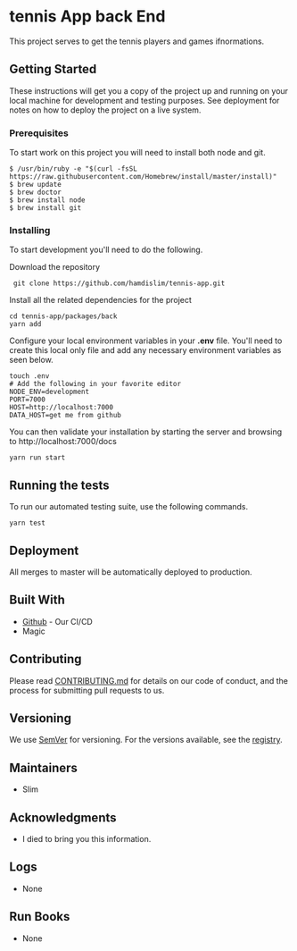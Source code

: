 # tennis App back End

This project serves to get the tennis players and games ifnormations.

## Getting Started

These instructions will get you a copy of the project up and running on your local machine for development and testing purposes. See deployment for notes on how to deploy the project on a live system.

### Prerequisites

To start work on this project you will need to install both node and git.

```
$ /usr/bin/ruby -e "$(curl -fsSL https://raw.githubusercontent.com/Homebrew/install/master/install)"
$ brew update
$ brew doctor
$ brew install node
$ brew install git
```

### Installing

To start development you'll need to do the following.

Download the repository 

```
 git clone https://github.com/hamdislim/tennis-app.git
```

Install all the related dependencies for the project

```
cd tennis-app/packages/back
yarn add
```

Configure your local environment variables in your **.env** file. You'll need to create this local only file and add any necessary environment variables as seen below.

```
touch .env
# Add the following in your favorite editor
NODE_ENV=development
PORT=7000
HOST=http://localhost:7000
DATA_HOST=get me from github
```

You can then validate your installation by starting the server and browsing to http://localhost:7000/docs
```
yarn run start
```

## Running the tests

To run our automated testing suite, use the following commands.

```
yarn test
```

## Deployment

All merges to master will be automatically deployed to production.

## Built With

* [Github](http://www.github.com/) - Our CI/CD
* Magic

## Contributing

Please read [CONTRIBUTING.md](https://gitlab.com/vistaprint-org/care-and-design-services-technology/care/titans/channel-provider-service/blob/master/CONTRIBUTING.md) for details on our code of conduct, and the process for submitting pull requests to us.

## Versioning

We use [SemVer](http://semver.org/) for versioning. For the versions available, see the [registry](https://gitlab.com/vistaprint-org/care-and-design-services-technology/care/titans/channel-provider-service/container_registry). 

## Maintainers

* Slim

## Acknowledgments

* I died to bring you this information.


## Logs

* None

## Run Books

* None
